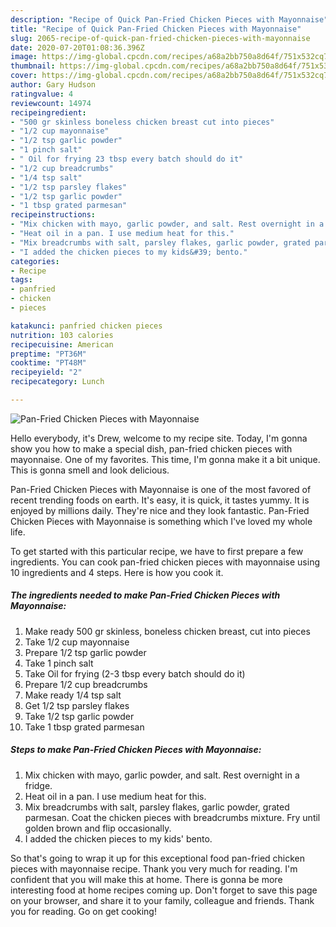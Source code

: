 ```yaml
---
description: "Recipe of Quick Pan-Fried Chicken Pieces with Mayonnaise"
title: "Recipe of Quick Pan-Fried Chicken Pieces with Mayonnaise"
slug: 2065-recipe-of-quick-pan-fried-chicken-pieces-with-mayonnaise
date: 2020-07-20T01:08:36.396Z
image: https://img-global.cpcdn.com/recipes/a68a2bb750a8d64f/751x532cq70/pan-fried-chicken-pieces-with-mayonnaise-recipe-main-photo.jpg
thumbnail: https://img-global.cpcdn.com/recipes/a68a2bb750a8d64f/751x532cq70/pan-fried-chicken-pieces-with-mayonnaise-recipe-main-photo.jpg
cover: https://img-global.cpcdn.com/recipes/a68a2bb750a8d64f/751x532cq70/pan-fried-chicken-pieces-with-mayonnaise-recipe-main-photo.jpg
author: Gary Hudson
ratingvalue: 4
reviewcount: 14974
recipeingredient:
- "500 gr skinless boneless chicken breast cut into pieces"
- "1/2 cup mayonnaise"
- "1/2 tsp garlic powder"
- "1 pinch salt"
- " Oil for frying 23 tbsp every batch should do it"
- "1/2 cup breadcrumbs"
- "1/4 tsp salt"
- "1/2 tsp parsley flakes"
- "1/2 tsp garlic powder"
- "1 tbsp grated parmesan"
recipeinstructions:
- "Mix chicken with mayo, garlic powder, and salt. Rest overnight in a fridge."
- "Heat oil in a pan. I use medium heat for this."
- "Mix breadcrumbs with salt, parsley flakes, garlic powder, grated parmesan. Coat the chicken pieces with breadcrumbs mixture. Fry until golden brown and flip occasionally."
- "I added the chicken pieces to my kids&#39; bento."
categories:
- Recipe
tags:
- panfried
- chicken
- pieces

katakunci: panfried chicken pieces 
nutrition: 103 calories
recipecuisine: American
preptime: "PT36M"
cooktime: "PT48M"
recipeyield: "2"
recipecategory: Lunch

---
```



![Pan-Fried Chicken Pieces with Mayonnaise](https://img-global.cpcdn.com/recipes/a68a2bb750a8d64f/751x532cq70/pan-fried-chicken-pieces-with-mayonnaise-recipe-main-photo.jpg)

Hello everybody, it's Drew, welcome to my recipe site. Today, I'm gonna show you how to make a special dish, pan-fried chicken pieces with mayonnaise. One of my favorites. This time, I'm gonna make it a bit unique. This is gonna smell and look delicious.



Pan-Fried Chicken Pieces with Mayonnaise is one of the most favored of recent trending foods on earth. It's easy, it is quick, it tastes yummy. It is enjoyed by millions daily. They're nice and they look fantastic. Pan-Fried Chicken Pieces with Mayonnaise is something which I've loved my whole life.


To get started with this particular recipe, we have to first prepare a few ingredients. You can cook pan-fried chicken pieces with mayonnaise using 10 ingredients and 4 steps. Here is how you cook it.

<!--inarticleads1-->

##### The ingredients needed to make Pan-Fried Chicken Pieces with Mayonnaise:

1. Make ready 500 gr skinless, boneless chicken breast, cut into pieces
1. Take 1/2 cup mayonnaise
1. Prepare 1/2 tsp garlic powder
1. Take 1 pinch salt
1. Take  Oil for frying (2-3 tbsp every batch should do it)
1. Prepare 1/2 cup breadcrumbs
1. Make ready 1/4 tsp salt
1. Get 1/2 tsp parsley flakes
1. Take 1/2 tsp garlic powder
1. Take 1 tbsp grated parmesan




<!--inarticleads2-->

##### Steps to make Pan-Fried Chicken Pieces with Mayonnaise:

1. Mix chicken with mayo, garlic powder, and salt. Rest overnight in a fridge.
1. Heat oil in a pan. I use medium heat for this.
1. Mix breadcrumbs with salt, parsley flakes, garlic powder, grated parmesan. Coat the chicken pieces with breadcrumbs mixture. Fry until golden brown and flip occasionally.
1. I added the chicken pieces to my kids&#39; bento.




So that's going to wrap it up for this exceptional food pan-fried chicken pieces with mayonnaise recipe. Thank you very much for reading. I'm confident that you will make this at home. There is gonna be more interesting food at home recipes coming up. Don't forget to save this page on your browser, and share it to your family, colleague and friends. Thank you for reading. Go on get cooking!
